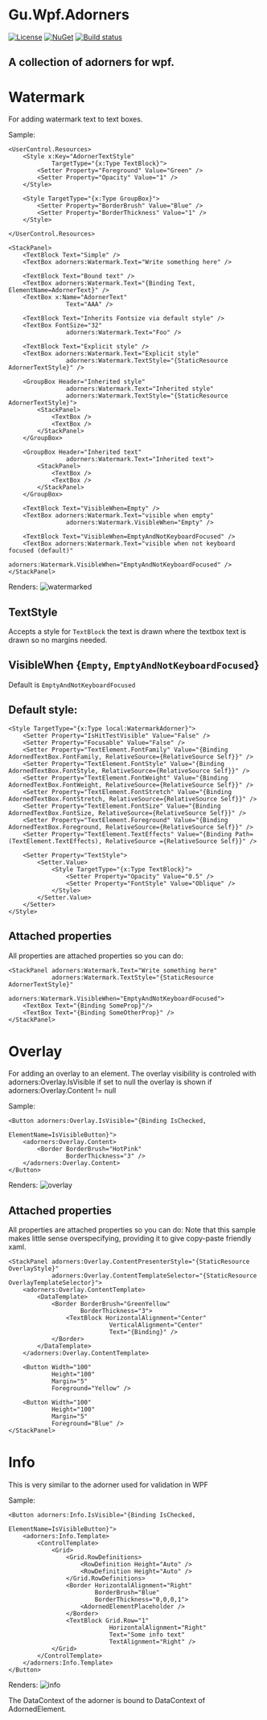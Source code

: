 # Gu.Wpf.Adorners
[![License](https://img.shields.io/badge/license-MIT-blue.svg)](LICENSE.md) [![NuGet](https://img.shields.io/nuget/v/Gu.Wpf.Adorners.svg)](https://www.nuget.org/packages/Gu.Wpf.Adorners/)
[![Build status](https://ci.appveyor.com/api/projects/status/7jwv4kskke9kraa0?svg=true)](https://ci.appveyor.com/project/JohanLarsson/gu-wpf-adorners)


## A collection of adorners for wpf.

# Watermark

For adding watermark text to text boxes.

Sample:

```xaml
<UserControl.Resources>
    <Style x:Key="AdornerTextStyle"
            TargetType="{x:Type TextBlock}">
        <Setter Property="Foreground" Value="Green" />
        <Setter Property="Opacity" Value="1" />
    </Style>

    <Style TargetType="{x:Type GroupBox}">
        <Setter Property="BorderBrush" Value="Blue" />
        <Setter Property="BorderThickness" Value="1" />
    </Style>

</UserControl.Resources>

<StackPanel>
    <TextBlock Text="Simple" />
    <TextBox adorners:Watermark.Text="Write something here" />

    <TextBlock Text="Bound text" />
    <TextBox adorners:Watermark.Text="{Binding Text, ElementName=AdornerText}" />
    <TextBox x:Name="AdornerText"
                Text="AAA" />

    <TextBlock Text="Inherits Fontsize via default style" />
    <TextBox FontSize="32"
                adorners:Watermark.Text="Foo" />

    <TextBlock Text="Explicit style" />
    <TextBox adorners:Watermark.Text="Explicit style"
                adorners:Watermark.TextStyle="{StaticResource AdornerTextStyle}" />

    <GroupBox Header="Inherited style"
                adorners:Watermark.Text="Inherited style"
                adorners:Watermark.TextStyle="{StaticResource AdornerTextStyle}">
        <StackPanel>
            <TextBox />
            <TextBox />
        </StackPanel>
    </GroupBox>

    <GroupBox Header="Inherited text"
                adorners:Watermark.Text="Inherited text">
        <StackPanel>
            <TextBox />
            <TextBox />
        </StackPanel>
    </GroupBox>

    <TextBlock Text="VisibleWhen=Empty" />
    <TextBox adorners:Watermark.Text="visible when empty"
                adorners:Watermark.VisibleWhen="Empty" />

    <TextBlock Text="VisibleWhen=EmptyAndNotKeyboardFocused" />
    <TextBox adorners:Watermark.Text="visible when not keyboard focused (default)"
                adorners:Watermark.VisibleWhen="EmptyAndNotKeyboardFocused" />
</StackPanel>
```

Renders: 
![watermarked](http://i.imgur.com/CGMrn3S.gif)

## TextStyle 
Accepts a style for `TextBlock` the text is drawn where the textbox text is drawn so no margins needed.

## VisibleWhen {`Empty`, `EmptyAndNotKeyboardFocused`}
Default is `EmptyAndNotKeyboardFocused`

## Default style:
```xaml
<Style TargetType="{x:Type local:WatermarkAdorner}">
    <Setter Property="IsHitTestVisible" Value="False" />
    <Setter Property="Focusable" Value="False" />
    <Setter Property="TextElement.FontFamily" Value="{Binding AdornedTextBox.FontFamily, RelativeSource={RelativeSource Self}}" />
    <Setter Property="TextElement.FontStyle" Value="{Binding AdornedTextBox.FontStyle, RelativeSource={RelativeSource Self}}" />
    <Setter Property="TextElement.FontWeight" Value="{Binding AdornedTextBox.FontWeight, RelativeSource={RelativeSource Self}}" />
    <Setter Property="TextElement.FontStretch" Value="{Binding AdornedTextBox.FontStretch, RelativeSource={RelativeSource Self}}" />
    <Setter Property="TextElement.FontSize" Value="{Binding AdornedTextBox.FontSize, RelativeSource={RelativeSource Self}}" />
    <Setter Property="TextElement.Foreground" Value="{Binding AdornedTextBox.Foreground, RelativeSource={RelativeSource Self}}" />
    <Setter Property="TextElement.TextEffects" Value="{Binding Path=(TextElement.TextEffects), RelativeSource ={RelativeSource Self}}" />
        
    <Setter Property="TextStyle">
        <Setter.Value>
            <Style TargetType="{x:Type TextBlock}">
                <Setter Property="Opacity" Value="0.5" />
                <Setter Property="FontStyle" Value="Oblique" />
            </Style>
        </Setter.Value>
    </Setter>
</Style>
```

## Attached properties
All properties are attached properties so you can do:
```xaml
<StackPanel adorners:Watermark.Text="Write something here"
            adorners:Watermark.TextStyle="{StaticResource AdornerTextStyle}"
            adorners:Watermark.VisibleWhen="EmptyAndNotKeyboardFocused">
    <TextBox Text="{Binding SomeProp}"/>
    <TextBox Text="{Binding SomeOtherProp}" />
</StackPanel>
```

# Overlay

For adding an overlay to an element.
The overlay visibility is controled with adorners:Overlay.IsVisible if set to null the overlay is shown if adorners:Overlay.Content != null

Sample:
```xaml
<Button adorners:Overlay.IsVisible="{Binding IsChecked,
                                             ElementName=IsVisibleButton}">
    <adorners:Overlay.Content>
        <Border BorderBrush="HotPink"
                BorderThickness="3" />
    </adorners:Overlay.Content>
</Button>
```
Renders: ![overlay](http://i.imgur.com/Csrqi6L.png)

## Attached properties
All properties are attached properties so you can do:
Note that this sample makes little sense overspecifying, providing it to give copy-paste friendly xaml.

```xaml
<StackPanel adorners:Overlay.ContentPresenterStyle="{StaticResource OverlayStyle}"
            adorners:Overlay.ContentTemplateSelector="{StaticResource OverlayTemplateSelector}">
    <adorners:Overlay.ContentTemplate>
        <DataTemplate>
            <Border BorderBrush="GreenYellow"
                    BorderThickness="3">
                <TextBlock HorizontalAlignment="Center"
                            VerticalAlignment="Center"
                            Text="{Binding}" />
            </Border>
        </DataTemplate>
    </adorners:Overlay.ContentTemplate>

    <Button Width="100"
            Height="100"
            Margin="5"
            Foreground="Yellow" />

    <Button Width="100"
            Height="100"
            Margin="5"
            Foreground="Blue" />
</StackPanel>
```

# Info

This is very similar to the adorner used for validation in WPF

Sample:

```xaml
<Button adorners:Info.IsVisible="{Binding IsChecked,
                                          ElementName=IsVisibleButton}">
    <adorners:Info.Template>
        <ControlTemplate>
            <Grid>
                <Grid.RowDefinitions>
                    <RowDefinition Height="Auto" />
                    <RowDefinition Height="Auto" />
                </Grid.RowDefinitions>
                <Border HorizontalAlignment="Right"
                        BorderBrush="Blue"
                        BorderThickness="0,0,0,1">
                    <AdornedElementPlaceholder />
                </Border>
                <TextBlock Grid.Row="1"
                            HorizontalAlignment="Right"
                            Text="Some info text"
                            TextAlignment="Right" />
            </Grid>
        </ControlTemplate>
    </adorners:Info.Template>
</Button>
```
Renders: ![info](http://i.imgur.com/9ODbtO9.png)

The DataContext of the adorner is bound to DataContext of AdornedElement.
